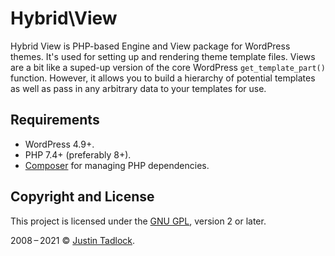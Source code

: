 # Hybrid\\View

Hybrid View is PHP-based Engine and View package for WordPress themes.  It's used for setting up and rendering theme template files. Views are a bit like a suped-up version of the core WordPress `get_template_part()` function. However, it allows you to build a hierarchy of potential templates as well as pass in any arbitrary data to your templates for use.

## Requirements

* WordPress 4.9+.
* PHP 7.4+ (preferably 8+).
* [Composer](https://getcomposer.org/) for managing PHP dependencies.

## Copyright and License

This project is licensed under the [GNU GPL](http://www.gnu.org/licenses/old-licenses/gpl-2.0.html), version 2 or later.

2008&thinsp;&ndash;&thinsp;2021 &copy; [Justin Tadlock](https://themehybrid.com).
